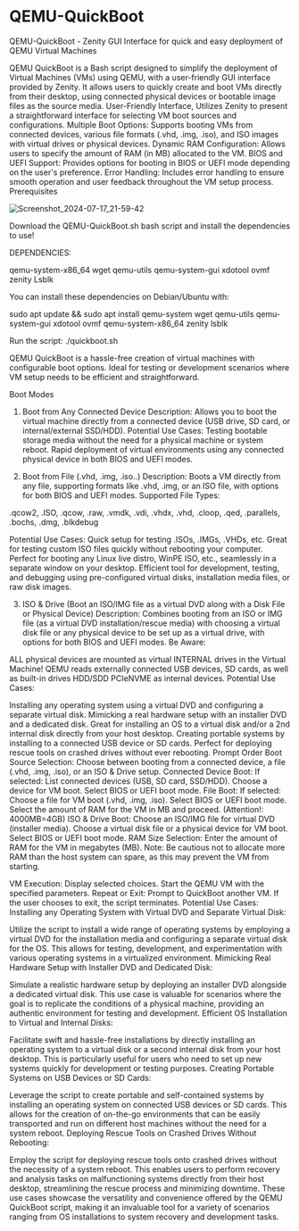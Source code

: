 # QEMU-QuickBoot
QEMU-QuickBoot - Zenity GUI Interface for quick and easy deployment of QEMU Virtual Machines

QEMU QuickBoot is a Bash script designed to simplify the deployment of Virtual Machines (VMs) using QEMU, with a user-friendly GUI interface provided by Zenity. It allows users to quickly create and boot VMs directly from their desktop, using connected physical devices or bootable image files as the source media. User-Friendly Interface, Utilizes Zenity to present a straightforward interface for selecting VM boot sources and configurations. Multiple Boot Options: Supports booting VMs from connected devices, various file formats (.vhd, .img, .iso), and ISO images with virtual drives or physical devices. Dynamic RAM Configuration: Allows users to specify the amount of RAM (in MB) allocated to the VM. BIOS and UEFI Support: Provides options for booting in BIOS or UEFI mode depending on the user's preference. Error Handling: Includes error handling to ensure smooth operation and user feedback throughout the VM setup process.
Prerequisites

![Screenshot_2024-07-17_21-59-42](https://github.com/user-attachments/assets/4228f66a-cefe-4c85-bd99-26ad465dd354)



Download the QEMU-QuickBoot.sh bash script and install the dependencies to use!

DEPENDENCIES:

qemu-system-x86_64
wget
qemu-utils
qemu-system-gui
xdotool
ovmf
zenity
Lsblk

You can install these dependencies on Debian/Ubuntu with:

sudo apt update && sudo apt install qemu-system wget qemu-utils qemu-system-gui xdotool ovmf qemu-system-x86_64 zenity lsblk

Run the script:
./quickboot.sh

QEMU QuickBoot is a hassle-free creation of virtual machines with configurable boot options. Ideal for testing or development scenarios where VM setup needs to be efficient and straightforward.

Boot Modes
1. Boot from Any Connected Device
Description:
Allows you to boot the virtual machine directly from a connected device (USB drive, SD card, or internal/external SSD/HDD).
Potential Use Cases:
Testing bootable storage media without the need for a physical machine or system reboot.
Rapid deployment of virtual environments using any connected physical device in both BIOS and UEFI modes.

2. Boot from File (.vhd, .img, .iso..)
Description:
Boots a VM directly from any file, supporting formats like .vhd, .img, or an ISO file, with options for both BIOS and UEFI modes.
Supported File Types:

.qcow2, .ISO, .qcow, .raw, .vmdk, .vdi, .vhdx, .vhd, .cloop, .qed, .parallels, .bochs, .dmg, .blkdebug

Potential Use Cases:
Quick setup for testing .ISOs, .IMGs, .VHDs, etc.
Great for testing custom ISO files quickly without rebooting your computer.
Perfect for booting any Linux live distro, WinPE ISO, etc., seamlessly in a separate window on your desktop.
Efficient tool for development, testing, and debugging using pre-configured virtual disks, installation media files, or raw disk images.

3. ISO & Drive (Boot an ISO/IMG file as a virtual DVD along with a Disk File or Physical Device)
Description:
Combines booting from an ISO or IMG file (as a virtual DVD installation/rescue media) with choosing a virtual disk file or any physical device to be set up as a virtual drive, with options for both BIOS and UEFI modes.
Be Aware:

ALL physical devices are mounted as virtual INTERNAL drives in the Virtual Machine!
QEMU reads externally connected USB devices, SD cards, as well as built-in drives HDD/SDD PCIeNVME as internal devices.
Potential Use Cases:

Installing any operating system using a virtual DVD and configuring a separate virtual disk.
Mimicking a real hardware setup with an installer DVD and a dedicated disk.
Great for installing an OS to a virtual disk and/or a 2nd internal disk directly from your host desktop.
Creating portable systems by installing to a connected USB device or SD cards.
Perfect for deploying rescue tools on crashed drives without ever rebooting.
Prompt Order
Boot Source Selection:
Choose between booting from a connected device, a file (.vhd, .img, .iso), or an ISO & Drive setup.
Connected Device Boot:
If selected:
List connected devices (USB, SD card, SSD/HDD).
Choose a device for VM boot.
Select BIOS or UEFI boot mode.
File Boot:
If selected:
Choose a file for VM boot (.vhd, .img, .iso).
Select BIOS or UEFI boot mode.
Select the amount of RAM for the VM in MB and proceed. (Attention!: 4000MB=4GB)
ISO & Drive Boot:
Choose an ISO/IMG file for virtual DVD (installer media).
Choose a virtual disk file or a physical device for VM boot.
Select BIOS or UEFI boot mode.
RAM Size Selection:
Enter the amount of RAM for the VM in megabytes (MB).
Note: Be cautious not to allocate more RAM than the host system can spare, as this may prevent the VM from starting.

VM Execution:
Display selected choices.
Start the QEMU VM with the specified parameters.
Repeat or Exit:
Prompt to QuickBoot another VM.
If the user chooses to exit, the script terminates.
Potential Use Cases:
Installing any Operating System with Virtual DVD and Separate Virtual Disk:

Utilize the script to install a wide range of operating systems by employing a virtual DVD for the installation media and configuring a separate virtual disk for the OS. This allows for testing, development, and experimentation with various operating systems in a virtualized environment.
Mimicking Real Hardware Setup with Installer DVD and Dedicated Disk:

Simulate a realistic hardware setup by deploying an installer DVD alongside a dedicated virtual disk. This use case is valuable for scenarios where the goal is to replicate the conditions of a physical machine, providing an authentic environment for testing and development.
Efficient OS Installation to Virtual and Internal Disks:

Facilitate swift and hassle-free installations by directly installing an operating system to a virtual disk or a second internal disk from your host desktop. This is particularly useful for users who need to set up new systems quickly for development or testing purposes.
Creating Portable Systems on USB Devices or SD Cards:

Leverage the script to create portable and self-contained systems by installing an operating system on connected USB devices or SD cards. This allows for the creation of on-the-go environments that can be easily transported and run on different host machines without the need for a system reboot.
Deploying Rescue Tools on Crashed Drives Without Rebooting:

Employ the script for deploying rescue tools onto crashed drives without the necessity of a system reboot. This enables users to perform recovery and analysis tasks on malfunctioning systems directly from their host desktop, streamlining the rescue process and minimizing downtime.
These use cases showcase the versatility and convenience offered by the QEMU QuickBoot script, making it an invaluable tool for a variety of scenarios ranging from OS installations to system recovery and development tasks.

